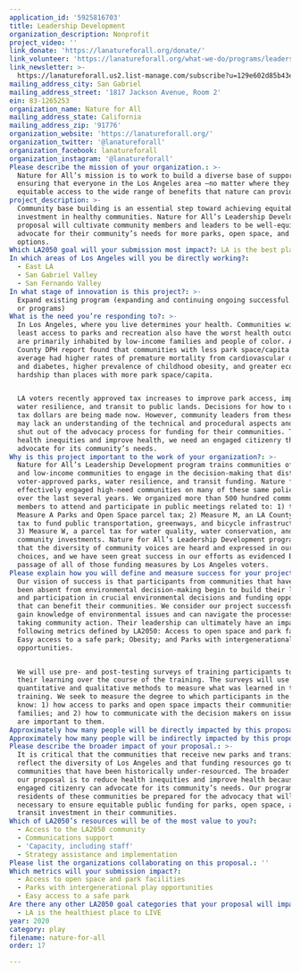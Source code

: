 ```yaml
---
application_id: '5925816703'
title: Leadership Development
organization_description: Nonprofit
project_video: ''
link_donate: 'https://lanatureforall.org/donate/'
link_volunteer: 'https://lanatureforall.org/what-we-do/programs/leadershipdevelopment/'
link_newsletter: >-
  https://lanatureforall.us2.list-manage.com/subscribe?u=129e602d85b43eea2f974cbba&id=1f72b027b8
mailing_address_city: San Gabriel
mailing_address_street: '1817 Jackson Avenue, Room 2'
ein: 83-1265253
organization_name: Nature for All
mailing_address_state: California
mailing_address_zip: '91776'
organization_website: 'https://lanatureforall.org/'
organization_twitter: '@lanatureforall'
organization_facebook: lanatureforall
organization_instagram: '@lanatureforall'
Please describe the mission of your organization.: >-
  Nature for All’s mission is to work to build a diverse base of support for
  ensuring that everyone in the Los Angeles area —no matter where they live—has
  equitable access to the wide range of benefits that nature can provide.
project_description: >-
  Community base building is an essential step toward achieving equitable
  investment in healthy communities. Nature for All’s Leadership Development
  proposal will cultivate community members and leaders to be well-equipped to
  advocate for their community’s needs for more parks, open space, and transit
  options. 
Which LA2050 goal will your submission most impact?: LA is the best place to PLAY
In which areas of Los Angeles will you be directly working?:
  - East LA
  - San Gabriel Valley
  - San Fernando Valley
In what stage of innovation is this project?: >-
  Expand existing program (expanding and continuing ongoing successful projects
  or programs)
What is the need you’re responding to?: >-
  In Los Angeles, where you live determines your health. Communities with the
  least access to parks and recreation also have the worst health outcomes and
  are primarily inhabited by low-income families and people of color. A 2016 LA
  County DPH report found that communities with less park space/capita on
  average had higher rates of premature mortality from cardiovascular disease
  and diabetes, higher prevalence of childhood obesity, and greater economic
  hardship than places with more park space/capita.


  LA voters recently approved tax increases to improve park access, improve
  water resilience, and transit to public lands. Decisions for how to use those
  tax dollars are being made now. However, community leaders from these areas
  may lack an understanding of the technical and procedural aspects and can be
  shut out of the advocacy process for funding for their communities. To reduce
  health inequities and improve health, we need an engaged citizenry that can
  advocate for its community’s needs.
Why is this project important to the work of your organization?: >-
  Nature for All’s Leadership Development program trains communities of color
  and low-income communities to engage in the decision-making that distributes
  voter-approved parks, water resilience, and transit funding. Nature for All
  effectively engaged high-need communities on many of these same policy issues
  over the last several years. We organized more than 500 hundred community
  members to attend and participate in public meetings related to: 1) the
  Measure A Parks and Open Space parcel tax; 2) Measure M, an LA County sales
  tax to fund public transportation, greenways, and bicycle infrastructure; and
  3) Measure W, a parcel tax for water quality, water conservation, and
  community investments. Nature for All’s Leadership Development program ensures
  that the diversity of community voices are heard and expressed in our policy
  choices, and we have seen great success in our efforts as evidenced by the
  passage of all of those funding measures by Los Angeles voters.
Please explain how you will define and measure success for your project.: >-
  Our vision of success is that participants from communities that have long
  been absent from environmental decision-making begin to build their leadership
  and participation in crucial environmental decisions and funding opportunities
  that can benefit their communities. We consider our project successful if they
  gain knowledge of environmental issues and can navigate the processes for
  taking community action. Their leadership can ultimately have an impact on the
  following metrics defined by LA2050: Access to open space and park facilities;
  Easy access to a safe park; Obesity; and Parks with intergenerational play
  opportunities. 


  We will use pre- and post-testing surveys of training participants to gauge
  their learning over the course of the training. The surveys will use a mix of
  quantitative and qualitative methods to measure what was learned in the
  training. We seek to measure the degree to which participants in the program
  know: 1) how access to parks and open space impacts their communities and
  families; and 2) how to communicate with the decision makers on issues that
  are important to them.
Approximately how many people will be directly impacted by this proposal?: '7500'
Approximately how many people will be indirectly impacted by this proposal?: '15000'
Please describe the broader impact of your proposal.: >-
  It is critical that the communities that receive new parks and transit funding
  reflect the diversity of Los Angeles and that funding resources go to
  communities that have been historically under-resourced. The broader impact of
  our proposal is to reduce health inequities and improve health because an
  engaged citizenry can advocate for its community’s needs. Our program can help
  residents of these communities be prepared for the advocacy that will be
  necessary to ensure equitable public funding for parks, open space, and
  transit investment in their communities. 
Which of LA2050’s resources will be of the most value to you?:
  - Access to the LA2050 community
  - Communications support
  - 'Capacity, including staff'
  - Strategy assistance and implementation
Please list the organizations collaborating on this proposal.: ''
Which metrics will your submission impact?:
  - Access to open space and park facilities
  - Parks with intergenerational play opportunities
  - Easy access to a safe park
Are there any other LA2050 goal categories that your proposal will impact?:
  - LA is the healthiest place to LIVE
year: 2020
category: play
filename: nature-for-all
order: 17

---
```

